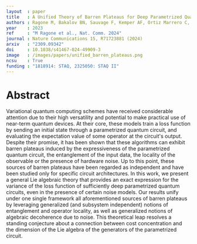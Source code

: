 ```yaml
---
layout  : paper
title   : A Unified Theory of Barren Plateaus for Deep Parametrized Quantum Circuits
authors : Ragone M, Bakalov BN, Sauvage F, Kemper AF, Ortiz Marrero C, Larocca M, Cerezo M
year    : 2023
ref     : "M Ragone et al., Nat. Comm. 2024"
journal : Nature Communications 15, R71723881 (2024)
arxiv   : "2309.09342"
doi     : 10.1038/s41467-024-49909-3
image   : /images/papers/unified_barren_plateaus.png
ncsu    : True
funding : "1818914: STAQ, 2325050: STAQ II"
---
```


# Abstract
Variational quantum computing schemes have received considerable attention due to their high versatility and potential to make practical use of near-term quantum devices. At their core, these models train a loss function by sending an initial state through  a parametrized quantum circuit, and evaluating the expectation value of some operator at the circuit's output. Despite their promise, it has been shown that these algorithms can exhibit barren plateaus  induced by the expressiveness of the parametrized quantum circuit, the  entanglement of the input data, the locality of the observable or the presence of hardware noise. Up to this point, these sources of barren plateaus have been regarded as independent and have been studied only for specific circuit architectures. In this work, we present a general Lie algebraic theory that provides an exact expression for the variance of the loss function of sufficiently deep parametrized quantum circuits, even in the presence of certain noise models. Our results unify under one single framework all aforementioned sources of barren plateaus by leveraging generalized (and subsystem independent) notions of entanglement and operator locality, as well as generalized notions of algebraic decoherence due to noise. This theoretical leap resolves a standing conjecture about a connection between cost concentration and the dimension of the Lie algebra of the generators of the parametrized circuit.
